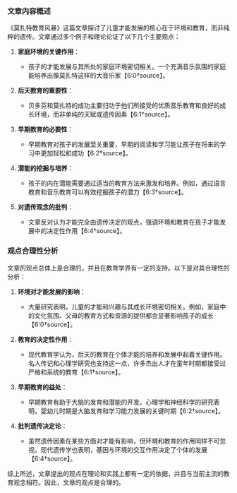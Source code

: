 ### 文章内容概述

《莫扎特教育风暴》这篇文章探讨了儿童才能发展的核心在于环境和教育，而非纯粹的遗传。文章通过多个例子和理论论证了以下几个主要观点：

1. **家庭环境的关键作用**：
   - 孩子的才能发展与其所处的家庭环境密切相关。一个充满音乐氛围的家庭能培养出像莫扎特这样的大音乐家【6:0†source】。

2. **后天教育的重要性**：
   - 贝多芬和莫扎特的成功主要归功于他们所接受的优质音乐教育和良好的成长环境，而非单纯的天赋或遗传因素【6:1†source】。

3. **早期教育的必要性**：
   - 早期教育对孩子的发展至关重要，早期的阅读和学习能让孩子在将来的学习中更加轻松和成功【6:2†source】。

4. **潜能的挖掘与培养**：
   - 孩子的内在潜能需要通过适当的教育方法来激发和培养。例如，通过语言教育和音乐教育可以有效挖掘孩子的潜力【6:3†source】。

5. **对遗传观念的批判**：
   - 文章反对认为才能完全由遗传决定的观点，强调环境和教育在孩子才能发展中的决定性作用【6:4†source】。

### 观点合理性分析

文章的观点总体上是合理的，并且在教育学界有一定的支持。以下是对其合理性的分析：

1. **环境对才能发展的影响**：
   - 大量研究表明，儿童的才能和兴趣与其成长环境密切相关。例如，家庭中的文化氛围、父母的教育方式和资源的提供都会显著影响孩子的成长【6:0†source】。

2. **教育的决定性作用**：
   - 现代教育学认为，后天的教育在个体才能的培养和发展中起着关键作用。名人传记和心理学研究也支持这一点，许多杰出人才在童年时期都接受过严格和系统的教育【6:1†source】。

3. **早期教育的益处**：
   - 早期教育有助于大脑的发育和潜能的开发。心理学和神经科学的研究表明，婴幼儿时期是大脑发育和学习能力发展的关键时期【6:2†source】。

4. **批判遗传决定论**：
   - 虽然遗传因素在某些方面对才能有影响，但环境和教育的作用同样不可忽视。现代遗传学也表明，基因与环境的交互作用决定了个体的发展【6:4†source】。

综上所述，文章提出的观点在理论和实践上都有一定的依据，并且与当前主流的教育观念相符。因此，文章的观点是合理的。
